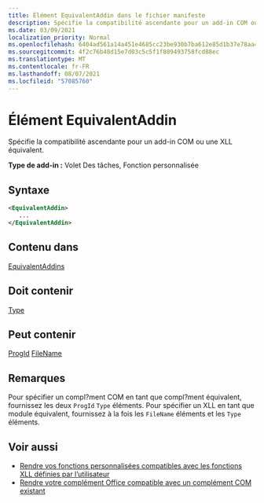 ```yaml
---
title: Élément EquivalentAddin dans le fichier manifeste
description: Spécifie la compatibilité ascendante pour un add-in COM ou une XLL équivalent.
ms.date: 03/09/2021
localization_priority: Normal
ms.openlocfilehash: 6404ad561a14a451e4685cc23be930b7ba612e85d1b37e78aa45f9366becf3bc
ms.sourcegitcommit: 4f2c76b48d15e7d03c5c5f1f809493758fcd88ec
ms.translationtype: MT
ms.contentlocale: fr-FR
ms.lasthandoff: 08/07/2021
ms.locfileid: "57085760"
---
```

# <a name="equivalentaddin-element"></a>Élément EquivalentAddin

Spécifie la compatibilité ascendante pour un add-in COM ou une XLL équivalent.

**Type de add-in :** Volet Des tâches, Fonction personnalisée

## <a name="syntax"></a>Syntaxe

```XML
<EquivalentAddin>
   ...
</EquivalentAddin>
```

## <a name="contained-in"></a>Contenu dans

[EquivalentAddins](equivalentaddins.md)

## <a name="must-contain"></a>Doit contenir

[Type](type.md)

## <a name="can-contain"></a>Peut contenir

[ProgId](progid.md) 
 [FileName](filename.md)

## <a name="remarks"></a>Remarques

Pour spécifier un compl?ment COM en tant que compl?ment équivalent, fournissez les deux `ProgId` `Type` éléments. Pour spécifier un XLL en tant que module équivalent, fournissez à la fois les `FileName` éléments et les `Type` éléments.

## <a name="see-also"></a>Voir aussi

- [Rendre vos fonctions personnalisées compatibles avec les fonctions XLL définies par l’utilisateur](../../excel/make-custom-functions-compatible-with-xll-udf.md)
- [Rendre votre complément Office compatible avec un complément COM existant](../../develop/make-office-add-in-compatible-with-existing-com-add-in.md)